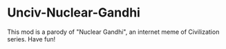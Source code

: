 # Unciv-Nuclear-Gandhi

This mod is a parody of "Nuclear Gandhi", an internet meme of Civilization series. Have fun!
